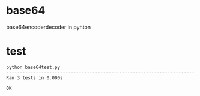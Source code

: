 # base64
base64encoderdecoder in pyhton

# test

```
python base64test.py
----------------------------------------------------------------------
Ran 3 tests in 0.000s

OK
```
